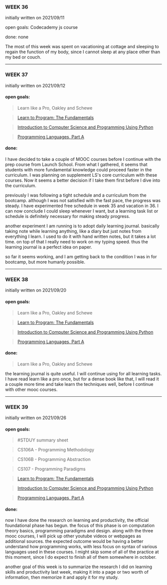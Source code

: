 ### WEEK 36

initially written on 2021/09/11

open goals: Codecademy js course

done: none

The most of this week was spent on vacationing at cottage and sleeping to regain the function of my body, since I cannot sleep at any place other than my bed or couch.

---

### WEEK 37

initially written on 2021/09/12

#### open goals:

> Learn like a Pro, Oakley and Schewe

> [Learn to Program: The Fundamentals](https://www.coursera.org/learn/learn-to-program)

> [Introduction to Computer Science and Programming Using Python](https://learning.edx.org/course/course-v1:MITx+6.00.1x+2T2021a/home)

> [Programming Languages, Part A](https://www.coursera.org/learn/programming-languages)

#### done:

I have decided to take a couple of MOOC courses before I continue with the prep course from Launch School. From what I gathered, it seems that students with more fundamental knowledge could proceed faster in the curriculum. I was planning on supplement LS's core curriculum with these courses. Now it seems a better decision if I take them first before I dive into the curriculum.

previously I was following a tight schedule and a curriculum from the bootcamp. although I was not satisfied with the fast pace, the progress was steady. I have experimented free schedule in week 35 and vacation in 36. I can now conclude I could sleep whenever I want, but a learning task list or schedule is definitely necessary for making steady progress.

another experiment I am running is to adopt daily learning journal. basically taking note while learning anything, like a diary but just notes from everything I learn. I used to do it with hand written notes, but it takes a lot time. on top of that I really need to work on my typing speed. thus the learning journal is a perfect idea on paper.

so far it seems working, and I am getting back to the condition I was in for bootcamp, but more humanly possible.

---

### WEEK 38

initially written on 2021/09/20

#### open goals:

> Learn like a Pro, Oakley and Schewe

> [Learn to Program: The Fundamentals](https://www.coursera.org/learn/learn-to-program)

> [Introduction to Computer Science and Programming Using Python](https://learning.edx.org/course/course-v1:MITx+6.00.1x+2T2021a/home)

> [Programming Languages, Part A](https://www.coursera.org/learn/programming-languages)

#### done:

> Learn like a Pro, Oakley and Schewe

the learning journal is quite useful. I will continue using for all learning tasks. I have read learn like a pro once, but for a dense book like that, I will read it a couple more time and take learn the techniques well, before I continue with other mooc courses.

---

### WEEK 39

initially written on 2021/09/26

#### open goals:

> #STDUY summary sheet

> CS106A - Programming Methodology

> CS106B - Programming Abstraction

> CS107 - Programming Paradigms

> [Learn to Program: The Fundamentals](https://www.coursera.org/learn/learn-to-program)

> [Introduction to Computer Science and Programming Using Python](https://learning.edx.org/course/course-v1:MITx+6.00.1x+2T2021a/home)

> [Programming Languages, Part A](https://www.coursera.org/learn/programming-languages)

#### done:

now I have done the research on learning and productivity, the official foundational phase has begun. the focus of this phase is on computation theory basics, programming paradigms and design. along with the three mooc courses, I will pick up other youtube videos or webpages as additional sources. the expected outcome would be having a better understand how programming works, with less focus on syntax of various languages used in these courses. I might skip some of all of the practice at this moment, since I do expect to finish all of them somewhere in october.

another goal of this week is to summarize the research I did on learning skills and productivity last week, making it into a page or two worth of information, then memorize it and apply it for my study.
